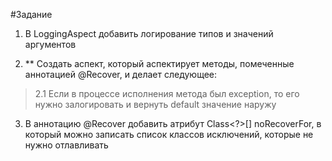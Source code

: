 #Задание

1. В LoggingAspect добавить логирование типов и значений аргументов

2. ** Создать аспект, который аспектирует методы, помеченные аннотацией @Recover, и делает следующее:

>2.1 Если в процессе исполнения метода был exception, то его нужно залогировать и вернуть default значение наружу

3. В аннотацию @Recover добавить атрибут Class<?>[] noRecoverFor, в который можно записать список классов исключений,
которые не нужно отлавливать
